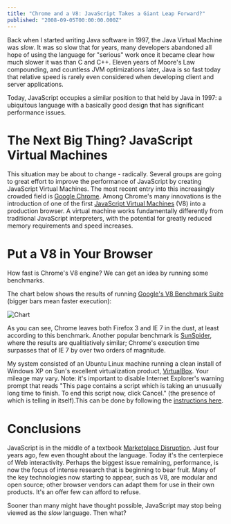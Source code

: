 ```yaml
---
title: "Chrome and a V8: JavaScript Takes a Giant Leap Forward?"
published: "2008-09-05T00:00:00.000Z"
---
```


Back when I started writing Java software in 1997, the Java Virtual Machine was *slow*. It was so slow that for years, many developers abandoned all hope of using the language for "serious" work once it became clear how much slower it was than C and C++. Eleven years of Moore's Law compounding, and countless JVM optimizations later, Java is so fast today that relative speed is rarely even considered when developing client and server applications.

Today, JavaScript occupies a similar position to that held by Java in 1997: a ubiquitous language with a basically good design that has significant performance issues.

# The Next Big Thing? JavaScript Virtual Machines

This situation may be about to change - radically. Several groups are going to great effort to improve the performance of JavaScript by creating JavaScript Virtual Machines. The most recent entry into this increasingly crowded field is [Google Chrome](/articles/2008/09/02/google-chrome-rethinking-the-browser-as-an-operating-system). Among Chrome's many innovations is the introduction of one of the first [JavaScript Virtual Machines](http://code.google.com/apis/v8/intro.html) (V8) into a production browser. A virtual machine works fundamentally differently from traditional JavaScript interpreters, with the potential for greatly reduced memory requirements and speed increases.

# Put a V8 in Your Browser

How fast is Chrome's V8 engine? We can get an idea by running some benchmarks.

The chart below shows the results of running [Google's V8 Benchmark Suite](http://code.google.com/apis/v8/run.html) (bigger bars mean faster execution):

![Chart](/images/posts/20080904/chart.png "Chart")

As you can see, Chrome leaves both Firefox 3 and IE 7 in the dust, at least according to this benchmark. Another popular benchmark is [SunSpider](http://www2.webkit.org/perf/sunspider-0.9/sunspider.html), where the results are qualitiatively similar; Chrome's execution time surpasses that of IE 7 by over two orders of magnitude.

My system consisted of an Ubuntu Linux machine running a clean install of Windows XP on Sun's excellent virtualization product, [VirtualBox](http://www.virtualbox.org/). Your mileage may vary. Note: it's important to disable Internet Explorer's warning prompt that reads "This page contains a script which is taking an unusually long time to finish. To end this script now, click Cancel." (the presence of which is telling in itself).This can be done by following the [instructions here](http://support.microsoft.com/default.aspx?scid=kb;en-us;175500).

# Conclusions

JavaScript is in the middle of a textbook [Marketplace Disruption](http://en.wikipedia.org/wiki/Disruptive_technology). Just four years ago, few even thought about the language. Today it's the centerpiece of Web interactivity. Perhaps the biggest issue remaining, performance, is now the focus of intense research that is beginning to bear fruit. Many of the key technologies now starting to appear, such as V8, are modular and open source; other browser vendors can adapt them for use in their own products. It's an offer few can afford to refuse.

Sooner than many might have thought possible, JavaScript may stop being viewed as the *slow* language. Then what?
